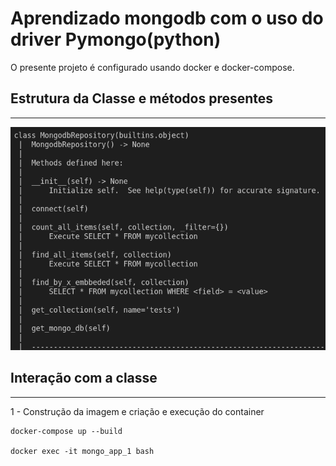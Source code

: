 # Aprendizado mongodb com o uso do driver Pymongo(python)

O presente projeto é configurado usando docker e docker-compose.


## Estrutura da Classe e métodos presentes

<hr>

![](2023-02-08_13-26.png)


## Interação com a classe

<hr>


1 - Construção da imagem e criação e execução do container

    docker-compose up --build

    docker exec -it mongo_app_1 bash
